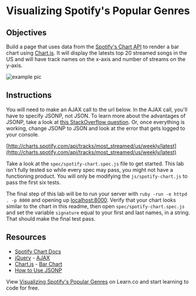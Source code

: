 # Visualizing Spotify's Popular Genres

## Objectives

Build a page that uses data from the [Spotify's Chart API](http://charts.spotify.com/docs) to render a bar chart using [Chart.js](http://chartkick.com/). It will display the latests top 20 streamed songs in the US and will have track names on the x-axis and number of streams on the y-axis.

![example pic](http://ironboard-curriculum-content.s3.amazonaws.com/web-development/js-spotify-api-ajax/example.png "Pic of Example")

## Instructions

You will need to make an AJAX call to the url below. In the AJAX call, you'll have to specify JSONP, not JSON. To learn more about the advantages of JSONP, take a look at [this StackOverflow question](http://stackoverflow.com/a/2887214/2890716). Or, once everything is working, change JSONP to JSON and look at the error that gets logged to your console.

[http://charts.spotify.com/api/tracks/most_streamed/us/weekly/latest](http://charts.spotify.com/api/tracks/most_streamed/us/weekly/latest)

Take a look at the `spec/spotify-chart.spec.js` file to get started. This lab isn't fully tested so while every spec may pass, you might not have a functioning product. You will only be modifying the `js/spotify-chart.js` to pass the first six tests.

The final step of this lab will be to run your server with `ruby -run -e httpd . -p 8000` and opening up [localhost:8000](http://localhost:8000/). Verify that your chart looks similar to the chart in this readme, then open `spec/spotify-chart.spec.js` and set the variable `signature` equal to your first and last names, in a string. That should make the final test pass.

## Resources

* [Spotify Chart Docs](http://charts.spotify.com/docs)
* [jQuery](http://api.jquery.com/) - [AJAX](http://api.jquery.com/jquery.ajax/)
* [Chart.js](http://www.chartjs.org/docs/#getting-started) - [Bar Chart](http://www.chartjs.org/docs/#bar-chart-example-usage)
* [How to Use JSONP](http://terrasus.com/detail.jsp?articleID=396)

<p data-visibility='hidden'>View <a href='https://learn.co/lessons/js-spotify-api-ajax' title='Visualizing Spotify's Popular Genres'>Visualizing Spotify's Popular Genres</a> on Learn.co and start learning to code for free.</p>

